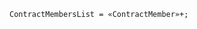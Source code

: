 <!-- This file is generated automatically by infrastructure scripts. Please don't edit by hand. -->

```{ .ebnf .slang-ebnf #ContractMembersList }
ContractMembersList = «ContractMember»+;
```
